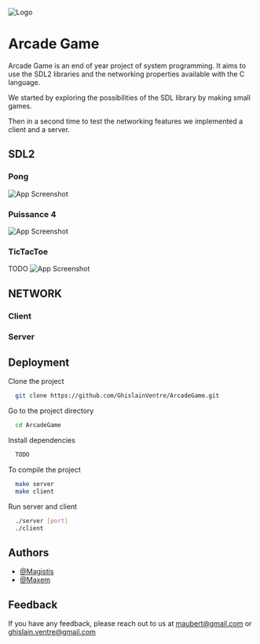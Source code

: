 
![Logo](https://i.imgur.com/RtZx8E3.png)


# Arcade Game

Arcade Game is an end of year project of system programming. 
It aims to use the SDL2 libraries and the networking properties available with the C language.

We started by exploring the possibilities of the SDL library by making small games. 

Then in a second time to test the networking features we implemented a client and a server. 
## SDL2


### Pong

![App Screenshot]()

### Puissance 4

![App Screenshot]()

### TicTacToe
TODO
![App Screenshot]()

## NETWORK

### Client

### Server

## Deployment

Clone the project

```bash
  git clone https://github.com/GhislainVentre/ArcadeGame.git
```

Go to the project directory

```bash
  cd ArcadeGame
```

Install dependencies

```bash
  TODO
```

To compile the project

```bash
  make server
  make client
```

Run server and client

```bash
  ./server [port]
  ./client
```

## Authors

- [@Magistis](https://github.com/GhislainVentre)
- [@Maxem](https://github.com/Maxemmm)

## Feedback

If you have any feedback, please reach out to us at maubert@gmail.com or ghislain.ventre@gmail.com
